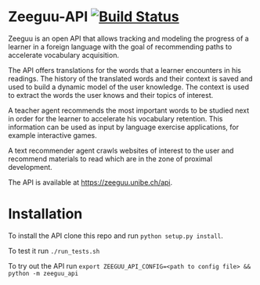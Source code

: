 # Zeeguu-API [![Build Status](https://travis-ci.org/mircealungu/Zeeguu-API.svg?branch=master)](https://travis-ci.org/mircealungu/Zeeguu-API)

Zeeguu is an open API that allows tracking and modeling the progress of a learner in a foreign language with the goal of recommending paths to accelerate vocabulary acquisition.

The API offers translations for the words that a learner encounters in his readings. The history of the translated words and their context is saved and used to build a dynamic model of the user knowledge. The context is used to extract the words the user knows and their topics of interest.

A teacher agent recommends the most important words to be studied next in order for the learner to accelerate his vocabulary retention. This information can be used as input by language exercise applications, for example interactive games.

A text recommender agent crawls websites of interest to the user and recommend materials to read which are in the zone of proximal development.

The API is available at https://zeeguu.unibe.ch/api.

# Installation
To install the API clone this repo and run `python setup.py install`. 

To test it run `./run_tests.sh`

To try out the API run `export ZEEGUU_API_CONFIG=<path to config file> && python -m zeeguu_api`
